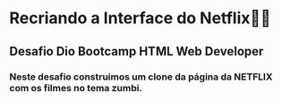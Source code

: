 # Recriando a Interface do Netflix:man_student:

## Desafio Dio Bootcamp HTML Web Developer

### Neste desafio construimos um clone da página da NETFLIX com os filmes no tema zumbi.

